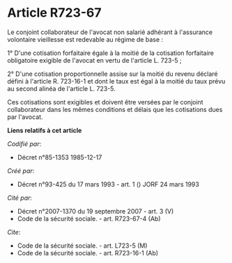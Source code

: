 # Article R723-67

Le conjoint collaborateur de l'avocat non salarié adhérant à l'assurance volontaire vieillesse est redevable au régime de
base :

1° D'une cotisation forfaitaire égale à la moitié de la cotisation forfaitaire obligatoire exigible de l'avocat en vertu de
l'article L. 723-5 ;

2° D'une cotisation proportionnelle assise sur la moitié du revenu déclaré défini à l'article R. 723-16-1 et dont le taux est
égal à la moitié du taux prévu au second alinéa de l'article L. 723-5.

Ces cotisations sont exigibles et doivent être versées par le conjoint collaborateur dans les mêmes conditions et délais que
les cotisations dues par l'avocat.

**Liens relatifs à cet article**

_Codifié par_:

  - Décret n°85-1353 1985-12-17

_Créé par_:

  - Décret n°93-425 du 17 mars 1993 - art. 1 () JORF 24 mars 1993

_Cité par_:

  - Décret n°2007-1370 du 19 septembre 2007 - art. 3 (V)
  - Code de la sécurité sociale. - art. R723-67-4 (Ab)

_Cite_:

  - Code de la sécurité sociale. - art. L723-5 (M)
  - Code de la sécurité sociale. - art. R723-16-1 (Ab)

